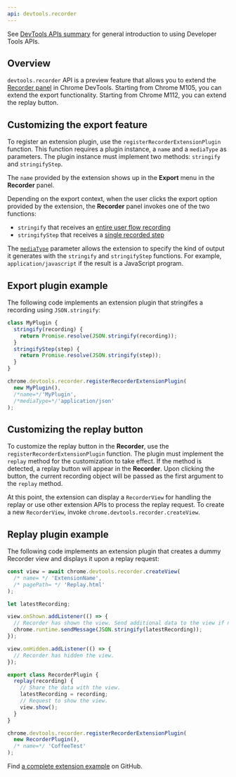 ```yaml
---
api: devtools.recorder
---
```


See [DevTools APIs summary][1] for general introduction to using Developer Tools APIs.

## Overview

`devtools.recorder` API is a preview feature that allows you to extend the [Recorder panel](/docs/devtools/recorder/) in Chrome DevTools.
Starting from Chrome M105, you can extend the export functionality. Starting from Chrome M112, you can extend the replay button.

## Customizing the export feature

To register an extension plugin, use the `registerRecorderExtensionPlugin` function. This function requires a plugin instance, a `name` and a `mediaType` as parameters. The plugin instance must implement two methods: `stringify` and `stringifyStep`.

The `name` provided by the extension shows up in the **Export** menu in the **Recorder** panel.

Depending on the export context, when the user clicks the export option provided by the extension,
the **Recorder** panel invokes one of the two functions:

- `stringify` that receives an [entire user flow recording][2]
- `stringifyStep`  that receives a [single recorded step][3]

The [`mediaType`][4] parameter allows the extension to specify the kind of output it generates with the
`stringify` and `stringifyStep` functions. For example, `application/javascript` if the result is a JavaScript
program.

## Export plugin example 

The following code implements an extension plugin that stringifes a recording using `JSON.stringify`:

```js
class MyPlugin {
  stringify(recording) {
    return Promise.resolve(JSON.stringify(recording));
  }
  stringifyStep(step) {
    return Promise.resolve(JSON.stringify(step));
  }
}

chrome.devtools.recorder.registerRecorderExtensionPlugin(
  new MyPlugin(),
  /*name=*/'MyPlugin',
  /*mediaType=*/'application/json'
);
```

## Customizing the replay button

To customize the replay button in the **Recorder**, use the `registerRecorderExtensionPlugin` function. The plugin must implement the `replay` method for the customization to take effect. 
If the method is detected, a replay button will appear in the **Recorder**. 
Upon clicking the button, the current recording object will be passed as the first argument to the `replay` method.

At this point, the extension can display a `RecorderView` for handling the replay or use other extension APIs to process the replay request. To create a new `RecorderView`, invoke `chrome.devtools.recorder.createView`.

## Replay plugin example 

The following code implements an extension plugin that creates a dummy Recorder view and displays it upon a replay request:

```js
const view = await chrome.devtools.recorder.createView(
  /* name= */ 'ExtensionName',
  /* pagePath= */ 'Replay.html'
);

let latestRecording;

view.onShown.addListener(() => {
  // Recorder has shown the view. Send additional data to the view if needed.
  chrome.runtime.sendMessage(JSON.stringify(latestRecording));
});

view.onHidden.addListener(() => {
  // Recorder has hidden the view.
});

export class RecorderPlugin {
  replay(recording) {
    // Share the data with the view.
    latestRecording = recording;
    // Request to show the view.
    view.show();
  }
}

chrome.devtools.recorder.registerRecorderExtensionPlugin(
  new RecorderPlugin(),
  /* name=*/ 'CoffeeTest'
);
```

Find [a complete extension example][5] on GitHub.

[1]: /docs/extensions/mv3/devtools
[2]: https://github.com/puppeteer/replay/blob/main/src/Schema.ts#L245
[3]: https://github.com/puppeteer/replay/blob/main/src/Schema.ts#L243
[4]: https://www.iana.org/assignments/media-types/media-types.xhtml
[5]: https://github.com/puppeteer/replay/tree/main/examples/chrome-extension-replay
